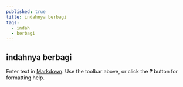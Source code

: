 ```yaml
---
published: true
title: indahnya berbagi
tags:
  - indah
  - berbagi
---
```

## indahnya berbagi

Enter text in [Markdown](http://daringfireball.net/projects/markdown/). Use the toolbar above, or click the **?** button for formatting help.
